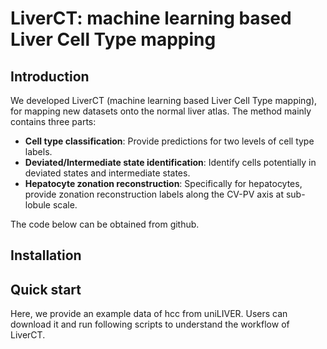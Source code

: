 # LiverCT: machine learning based Liver Cell Type mapping
## Introduction
We developed LiverCT (machine learning based Liver Cell Type mapping), for mapping new datasets onto the normal liver atlas. The method mainly contains three parts:
- **Cell type classification**: Provide predictions for two levels of cell type labels. 
- **Deviated/Intermediate state identification**: Identify cells potentially in deviated states and intermediate states. 
- **Hepatocyte zonation reconstruction**: Specifically for hepatocytes, provide zonation reconstruction labels along the CV-PV axis at sub-lobule scale.

The code below can be obtained from github.

## Installation

## Quick start
Here, we provide an example data of hcc from uniLIVER. Users can download it and run following scripts to understand the workflow of LiverCT.
